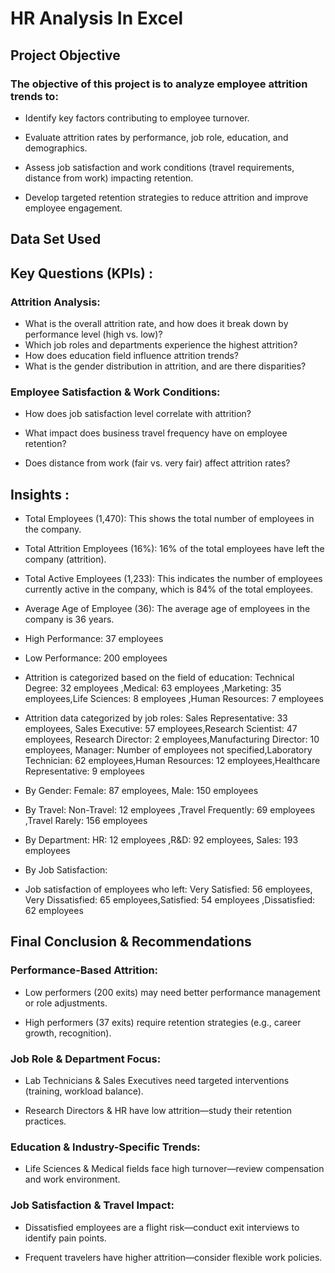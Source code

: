 # HR Analysis In Excel

## Project Objective

### The objective of this project is to analyze employee attrition trends to:

- Identify key factors contributing to employee turnover.

- Evaluate attrition rates by performance, job role, education, and demographics.

- Assess job satisfaction and work conditions (travel requirements, distance from work) impacting retention.

- Develop targeted retention strategies to reduce attrition and improve employee engagement.
  
## Data Set Used

## Key Questions (KPIs) :

### Attrition Analysis:

- What is the overall attrition rate, and how does it break down by performance level (high vs. low)?
- Which job roles and departments experience the highest attrition?
- How does education field influence attrition trends?
- What is the gender distribution in attrition, and are there disparities?

### Employee Satisfaction & Work Conditions:

- How does job satisfaction level correlate with attrition?

- What impact does business travel frequency have on employee retention?

- Does distance from work (fair vs. very fair) affect attrition rates?



## Insights :

- Total Employees (1,470): This shows the total number of employees in the company.
- Total Attrition Employees (16%): 16% of the total employees have left the company (attrition).
- Total Active Employees (1,233): This indicates the number of employees currently active in the company, which is 84% of the total employees.
- Average Age of Employee (36): The average age of employees in the company is 36 years.
- High Performance: 37 employees
- Low Performance: 200 employees
- Attrition is categorized based on the field of education: Technical Degree: 32 employees ,Medical: 63 employees ,Marketing: 35 employees,Life Sciences: 8 employees ,Human Resources: 7 employees
- Attrition data categorized by job roles: Sales Representative: 33 employees, Sales Executive: 57 employees,Research Scientist: 47 employees, Research Director: 2 employees,Manufacturing Director: 10 employees, Manager: Number of employees not specified,Laboratory Technician: 62 employees,Human Resources: 12 employees,Healthcare Representative: 9 employees
- By Gender: Female: 87 employees, Male: 150 employees
- By Travel: Non-Travel: 12 employees ,Travel Frequently: 69 employees ,Travel Rarely: 156 employees
- By Department: HR: 12 employees ,R&D: 92 employees, Sales: 193 employees
- By Job Satisfaction:

- Job satisfaction of employees who left: Very Satisfied: 56 employees, Very Dissatisfied: 65 employees,Satisfied: 54 employees
,Dissatisfied: 62 employees

## Final Conclusion & Recommendations

### Performance-Based Attrition:

- Low performers (200 exits) may need better performance management or role adjustments.

- High performers (37 exits) require retention strategies (e.g., career growth, recognition).

### Job Role & Department Focus:

- Lab Technicians & Sales Executives need targeted interventions (training, workload balance).

- Research Directors & HR have low attrition—study their retention practices.

### Education & Industry-Specific Trends:

- Life Sciences & Medical fields face high turnover—review compensation and work environment.

### Job Satisfaction & Travel Impact:

- Dissatisfied employees are a flight risk—conduct exit interviews to identify pain points.

- Frequent travelers have higher attrition—consider flexible work policies.
